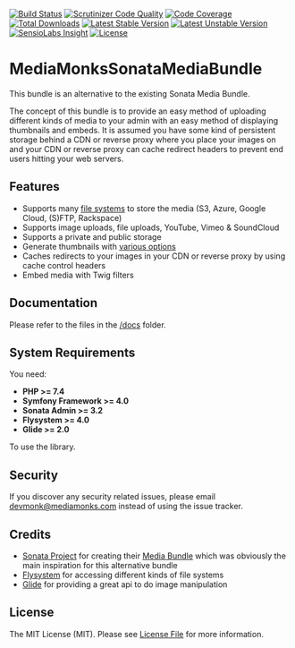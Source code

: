 [![Build Status](https://travis-ci.org/mediamonks/symfony-sonata-media-bundle.svg?branch=master)](https://travis-ci.org/mediamonks/symfony-sonata-media-bundle)
[![Scrutinizer Code Quality](https://scrutinizer-ci.com/g/mediamonks/symfony-sonata-media-bundle/badges/quality-score.png?b=master)](https://scrutinizer-ci.com/g/mediamonks/symfony-sonata-media-bundle/?branch=master)
[![Code Coverage](https://scrutinizer-ci.com/g/mediamonks/symfony-sonata-media-bundle/badges/coverage.png?b=master)](https://scrutinizer-ci.com/g/mediamonks/symfony-sonata-media-bundle/?branch=master)
[![Total Downloads](https://poser.pugx.org/mediamonks/sonata-media-bundle/downloads)](https://packagist.org/packages/mediamonks/sonata-media-bundle)
[![Latest Stable Version](https://poser.pugx.org/mediamonks/sonata-media-bundle/v/stable)](https://packagist.org/packages/mediamonks/sonata-media-bundle)
[![Latest Unstable Version](https://poser.pugx.org/mediamonks/sonata-media-bundle/v/unstable)](https://packagist.org/packages/mediamonks/sonata-media-bundle)
[![SensioLabs Insight](https://img.shields.io/sensiolabs/i/3840ec2c-d443-4f15-a786-d9206614fe1d.svg)](https://insight.sensiolabs.com/projects/3840ec2c-d443-4f15-a786-d9206614fe1d)
[![License](https://poser.pugx.org/mediamonks/sonata-media-bundle/license)](https://packagist.org/packages/mediamonks/sonata-media-bundle)

# MediaMonksSonataMediaBundle

This bundle is an alternative to the existing Sonata Media Bundle.

The concept of this bundle is to provide an easy method of uploading different kinds of media to your admin with an easy
method of displaying thumbnails and embeds. It is assumed you have some kind of persistent storage behind a CDN or reverse 
proxy where you place your images on and your CDN or reverse proxy can cache redirect headers to prevent end users hitting
your web servers.

## Features

- Supports many [file systems](https://flysystem.thephpleague.com/) to store the media (S3, Azure, Google Cloud, (S)FTP, Rackspace)
- Supports image uploads, file uploads, YouTube, Vimeo & SoundCloud
- Supports a private and public storage
- Generate thumbnails with [various options](http://glide.thephpleague.com/1.0/api/quick-reference/)
- Caches redirects to your images in your CDN or reverse proxy by using cache control headers
- Embed media with Twig filters

## Documentation

Please refer to the files in the [/docs](/docs) folder.

## System Requirements

You need:

- **PHP >= 7.4**
- **Symfony Framework >= 4.0**
- **Sonata Admin >= 3.2**
- **Flysystem >= 4.0**
- **Glide >= 2.0**

To use the library.

## Security

If you discover any security related issues, please email devmonk@mediamonks.com instead of using the issue tracker.

## Credits

- [Sonata Project](https://sonata-project.org/) for creating their [Media Bundle](https://github.com/sonata-project/SonataMediaBundle) which was obviously the main inspiration for this alternative bundle
- [Flysystem](https://flysystem.thephpleague.com/) for accessing different kinds of file systems
- [Glide](http://glide.thephpleague.com/) for providing a great api to do image manipulation

## License

The MIT License (MIT). Please see [License File](LICENSE) for more information.
